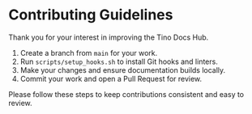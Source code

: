 # Contributing Guidelines

Thank you for your interest in improving the Tino Docs Hub.

1. Create a branch from `main` for your work.
2. Run `scripts/setup_hooks.sh` to install Git hooks and linters.
3. Make your changes and ensure documentation builds locally.
4. Commit your work and open a Pull Request for review.

Please follow these steps to keep contributions consistent and easy to review.

